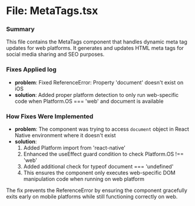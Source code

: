 # File: MetaTags.tsx

### Summary
This file contains the MetaTags component that handles dynamic meta tag updates for web platforms. It generates and updates HTML meta tags for social media sharing and SEO purposes.

### Fixes Applied log
- **problem**: Fixed ReferenceError: Property 'document' doesn't exist on iOS
- **solution**: Added proper platform detection to only run web-specific code when Platform.OS === 'web' and document is available

### How Fixes Were Implemented
- **problem**: The component was trying to access `document` object in React Native environment where it doesn't exist
- **solution**: 
  1. Added Platform import from 'react-native'
  2. Enhanced the useEffect guard condition to check Platform.OS !== 'web' 
  3. Added additional check for typeof document === 'undefined'
  4. This ensures the component only executes web-specific DOM manipulation code when running on web platform

The fix prevents the ReferenceError by ensuring the component gracefully exits early on mobile platforms while still functioning correctly on web.





